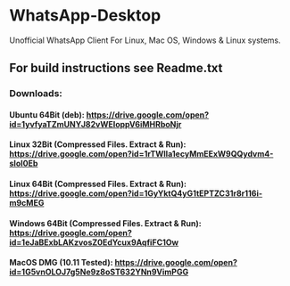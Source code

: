 # WhatsApp-Desktop
Unofficial WhatsApp Client For Linux, Mac OS, Windows &amp; Linux systems.
## For build instructions see Readme.txt
### Downloads:
#### Ubuntu 64Bit (deb): https://drive.google.com/open?id=1yvfyaTZmUNYJ82vWEIoppV6iMHRboNjr

#### Linux 32Bit (Compressed Files. Extract & Run): https://drive.google.com/open?id=1rTWlIa1ecyMmEExW9QQydvm4-sIoI0Eb

#### Linux 64Bit (Compressed Files. Extract & Run): https://drive.google.com/open?id=1GyYktQ4yG1tEPTZC31r8r116i-m9cMEG

#### Windows 64Bit (Compressed Files. Extract & Run): https://drive.google.com/open?id=1eJaBExbLAKzvosZ0EdYcux9AqfiFC1Ow

#### MacOS DMG (10.11 Tested): https://drive.google.com/open?id=1G5vnOLOJ7g5Ne9z8oST632YNn9VimPGG
